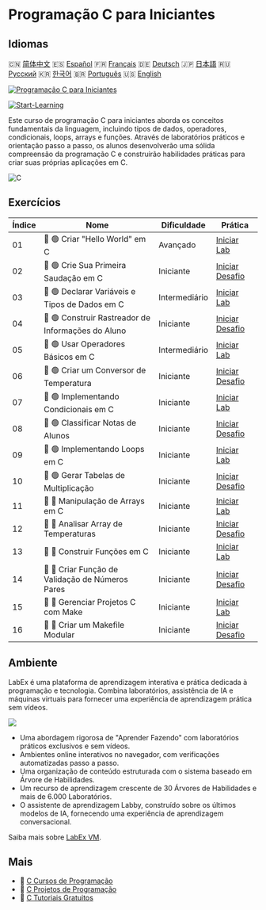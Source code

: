 # Programação C para Iniciantes

## Idiomas

🇨🇳 [简体中文](README_zh.md) 🇪🇸 [Español](README_es.md) 🇫🇷 [Français](README_fr.md) 🇩🇪 [Deutsch](README_de.md) 🇯🇵 [日本語](README_ja.md) 🇷🇺 [Русский](README_ru.md) 🇰🇷 [한국어](README_ko.md) 🇧🇷 [Português](README_pt.md) 🇺🇸 [English](README.md) 

[![Programação C para Iniciantes](https://cover-creator.labex.io/c-programming-for-beginners.png?lang=pt)](https://labex.io/pt/courses/c-programming-for-beginners)

[![Start-Learning](https://img.shields.io/badge/Start-Learning-whitesmoke?style=for-the-badge)](https://labex.io/pt/courses/c-programming-for-beginners)

Este curso de programação C para iniciantes aborda os conceitos fundamentais da linguagem, incluindo tipos de dados, operadores, condicionais, loops, arrays e funções. Através de laboratórios práticos e orientação passo a passo, os alunos desenvolverão uma sólida compreensão da programação C e construirão habilidades práticas para criar suas próprias aplicações em C.

![C](https://img.shields.io/badge/C-whitesmoke?style=for-the-badge&logo=c)


## Exercícios

|   Índice | Nome                                               | Dificuldade   | Prática                                                                                                                    |
|----------|----------------------------------------------------|---------------|----------------------------------------------------------------------------------------------------------------------------|
|       01 | 📖 🟢 Criar "Hello World" em C                     | Avançado      | <a target='_blank' href='https://labex.io/pt/tutorials/c-create-hello-world-in-c-438286'>Iniciar Lab</a>                   |
|       02 | 🎯 🟢 Crie Sua Primeira Saudação em C              | Iniciante     | <a target='_blank' href='https://labex.io/pt/tutorials/c-craft-your-first-c-greeting-438337'>Iniciar Desafio</a>           |
|       03 | 📖 🟢 Declarar Variáveis e Tipos de Dados em C     | Intermediário | <a target='_blank' href='https://labex.io/pt/tutorials/c-declare-variables-and-data-types-in-c-438287'>Iniciar Lab</a>     |
|       04 | 🎯 🟢 Construir Rastreador de Informações do Aluno | Iniciante     | <a target='_blank' href='https://labex.io/pt/tutorials/c-build-student-information-tracker-438353'>Iniciar Desafio</a>     |
|       05 | 📖 🟢 Usar Operadores Básicos em C                 | Intermediário | <a target='_blank' href='https://labex.io/pt/tutorials/c-use-basic-operators-in-c-438288'>Iniciar Lab</a>                  |
|       06 | 🎯 🟢 Criar um Conversor de Temperatura            | Iniciante     | <a target='_blank' href='https://labex.io/pt/tutorials/c-create-a-temperature-converter-438383'>Iniciar Desafio</a>        |
|       07 | 📖 🟢 Implementando Condicionais em C              | Iniciante     | <a target='_blank' href='https://labex.io/pt/tutorials/c-implement-conditionals-in-c-438331'>Iniciar Lab</a>               |
|       08 | 🎯 🟢 Classificar Notas de Alunos                  | Iniciante     | <a target='_blank' href='https://labex.io/pt/tutorials/c-classify-student-grades-438387'>Iniciar Desafio</a>               |
|       09 | 📖 🟢 Implementando Loops em C                     | Iniciante     | <a target='_blank' href='https://labex.io/pt/tutorials/c-implement-loops-in-c-438332'>Iniciar Lab</a>                      |
|       10 | 🎯 🟢 Gerar Tabelas de Multiplicação               | Iniciante     | <a target='_blank' href='https://labex.io/pt/tutorials/c-generate-multiplication-tables-438391'>Iniciar Desafio</a>        |
|       11 | 📖 🔵 Manipulação de Arrays em C                   | Iniciante     | <a target='_blank' href='https://labex.io/pt/tutorials/c-handle-arrays-in-c-438330'>Iniciar Lab</a>                        |
|       12 | 🎯 🔵 Analisar Array de Temperaturas               | Iniciante     | <a target='_blank' href='https://labex.io/pt/tutorials/c-analyze-temperature-array-438390'>Iniciar Desafio</a>             |
|       13 | 📖 🔵 Construir Funções em C                       | Iniciante     | <a target='_blank' href='https://labex.io/pt/tutorials/c-build-functions-in-c-438329'>Iniciar Lab</a>                      |
|       14 | 🎯 🔵 Criar Função de Validação de Números Pares   | Iniciante     | <a target='_blank' href='https://labex.io/pt/tutorials/c-create-even-number-validator-function-438393'>Iniciar Desafio</a> |
|       15 | 📖 🔵 Gerenciar Projetos C com Make                | Iniciante     | <a target='_blank' href='https://labex.io/pt/tutorials/c-manage-projects-with-make-in-c-438333'>Iniciar Lab</a>            |
|       16 | 🎯 🔵 Criar um Makefile Modular                    | Iniciante     | <a target='_blank' href='https://labex.io/pt/tutorials/c-create-a-modular-makefile-438425'>Iniciar Desafio</a>             |

## Ambiente

LabEx é uma plataforma de aprendizagem interativa e prática dedicada à programação e tecnologia. Combina laboratórios, assistência de IA e máquinas virtuais para fornecer uma experiência de aprendizagem prática sem vídeos.

![](https://tutorial-screenshot.getvm.io/images/vm-1725247253.png)

- Uma abordagem rigorosa de "Aprender Fazendo" com laboratórios práticos exclusivos e sem vídeos.
- Ambientes online interativos no navegador, com verificações automatizadas passo a passo.
- Uma organização de conteúdo estruturada com o sistema baseado em Árvore de Habilidades.
- Um recurso de aprendizagem crescente de 30 Árvores de Habilidades e mais de 6.000 Laboratórios.
- O assistente de aprendizagem Labby, construído sobre os últimos modelos de IA, fornecendo uma experiência de aprendizagem conversacional.

Saiba mais sobre [LabEx VM](https://support.labex.io/using-labex/virtual-machine).

## Mais

- 🔗 [C Cursos de Programação](https://github.com/labex-labs/awesome-programming-courses)
- 🔗 [C Projetos de Programação](https://github.com/labex-labs/awesome-programming-projects)
- 🔗 [C Tutoriais Gratuitos](https://github.com/labex-labs/c-free-tutorials)

